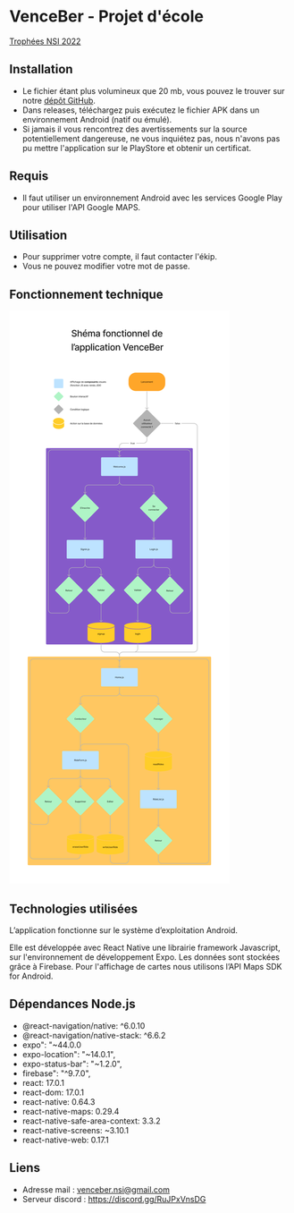 # VenceBer - Projet d'école
[Trophées NSI 2022](https://trophees-nsi.fr)

## Installation
- Le fichier étant plus volumineux que 20 mb, vous pouvez le trouver sur notre [dépôt GitHub](https://github.com/Deltavion/VenceBer/releases/tag/v0.3).
- Dans releases, téléchargez puis exécutez le fichier APK dans un environnement Android (natif ou émulé). 
- Si jamais il vous rencontrez des avertissements sur la source potentiellement dangereuse, ne vous inquiétez pas, nous n'avons pas pu mettre l'application sur le PlayStore et obtenir un certificat.

## Requis
- Il faut utiliser un environnement Android avec les services Google Play pour utiliser l'API Google MAPS.

## Utilisation
- Pour supprimer votre compte, il faut contacter l'ékip.
- Vous ne pouvez modifier votre mot de passe.

## Fonctionnement technique
![schéma fonctionnel](./assets/scheme.png)

## Technologies utilisées
L’application fonctionne sur le système d’exploitation Android.

Elle est développée avec React Native une librairie framework Javascript, sur l'environnement de développement Expo.
Les données sont stockées grâce à Firebase. Pour l'affichage de cartes nous utilisons l’API Maps SDK for Android.

## Dépendances Node.js
- @react-navigation/native: ^6.0.10
- @react-navigation/native-stack: ^6.6.2
- expo": "~44.0.0
- expo-location": "~14.0.1",
- expo-status-bar": "~1.2.0",
- firebase": "^9.7.0",
- react: 17.0.1
- react-dom: 17.0.1
- react-native: 0.64.3
- react-native-maps: 0.29.4
- react-native-safe-area-context: 3.3.2
- react-native-screens: ~3.10.1
- react-native-web: 0.17.1

## Liens
- Adresse mail : venceber.nsi@gmail.com
- Serveur discord : https://discord.gg/RuJPxVnsDG
